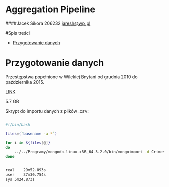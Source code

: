 # Aggregation Pipeline      
####Jacek Sikora 206232 <jaresh@wp.pl>

#Spis treści
- [Przygotowanie danych](#przygotowanie-danych)

# Przygotowanie danych


Przestępstwa popełnione w Wilekiej Brytani od grudnia 2010 do października 2015.

[LINK](https://data.police.uk/data/)

5.7 GB

Skrypt do importu danych z plików .csv:
```bash

#!/bin/bash

files=(`basename -a *`)

for i in ${files[@]}
do
	../../Programy/mongodb-linux-x86_64-3.2.0/bin/mongoimport -d Crimes -c list --type csv --file $i --headerline
done


real	29m52.893s
user	37m30.754s
sys	5m24.873s

```


